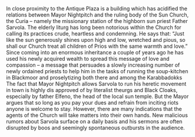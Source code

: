 In close proximity to the Antique Plaza is a building which has acidified the relations between Mayor Nightpitch and the ruling body of the Sun Church, the Curia – namely the missionary station of the highborn sun priest Father Sarvola. The elderly liturg has long been notorious within the Church for calling its practices crude, heartless and condemning. He says that: “Just like the sun generously shines upon high and low, wretched and pious, so shall our Church treat all children of Prios with the same warmth and love.” Since coming into an enormous inheritance a couple of years ago he has used his newly acquired wealth to spread this message of love and compassion – a message that persuades a slowly increasing number of newly ordained priests to help him in the tasks of running the soup-kitchen in Blackmoor and proselytizing both there and among the Karabbadokks
The fact that Mayor Nightpitch allows Sarvola to run his heretic movement in town is highly dis approved of by literalist theurgs and Black Cloaks, especially by father Elfeno, the head of the local sun temple. But the Mayor argues that so long as you pay your dues and refrain from inciting riots anyone is welcome to stay. However, there are many indications that the agents of the Church will take matters into their own hands. New malicious rumors about Sarvola surface on a daily basis and his sermons are often disrupted by boos and seemingly spontaneous outbursts in the audience.
